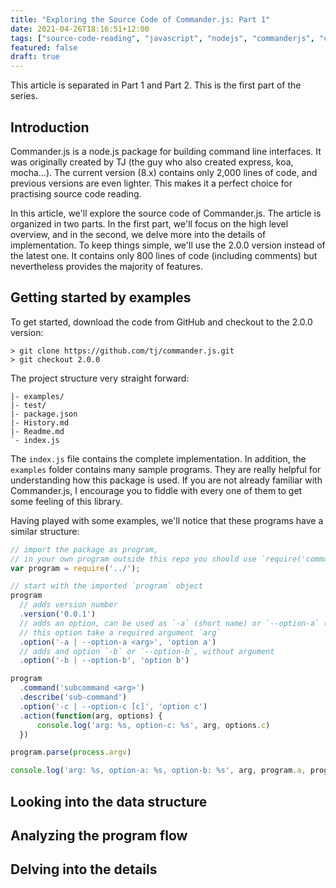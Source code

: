 ```yaml
---
title: "Exploring the Source Code of Commander.js: Part 1"
date: 2021-04-26T18:16:51+12:00
tags: ["source-code-reading", "javascript", "nodejs", "commanderjs", "cli"]
featured: false
draft: true
---
```


This article is separated in Part 1 and Part 2. This is the first part of the series.

## Introduction

Commander.js is a node.js package for building command line interfaces. It was originally created by TJ (the guy who also created express, koa, mocha...). The current version (8.x) contains only 2,000 lines of code, and previous versions are even lighter. This makes it a perfect choice for practising source code reading.

In this article, we'll explore the source code of Commander.js. The article is organized in two parts. In the first part, we'll focus on the high level overview, and in the second, we delve more into the details of implementation. To keep things simple, we'll use the 2.0.0 version instead of the latest one. It contains only 800 lines of code (including comments) but nevertheless provides the majority of features.

## Getting started by examples

To get started, download the code from GitHub and checkout to the 2.0.0 version:

```shell
> git clone https://github.com/tj/commander.js.git
> git checkout 2.0.0
```

The project structure very straight forward:
```
|- examples/
|- test/
|- package.json
|- History.md
|- Readme.md
`- index.js
```

The `index.js` file contains the complete implementation. In addition, the `examples` folder contains many sample programs. They are really helpful for understanding how this package is used. If you are not already familiar with Commander.js, I encourage you to fiddle with every one of them to get some feeling of this library.

Having played with some examples, we'll notice that these programs have a similar structure:

```javascript
// import the package as program,
// in your own program outside this repo you should use `require('commander')`
var program = require('../');

// start with the imported `program` object
program
  // adds version number
  .version('0.0.1')    
  // adds an option, can be used as `-a` (short name) or `--option-a` (long name)
  // this option take a required argument `arg`
  .option('-a | --option-a <arg>', 'option a')
  // adds and option `-b` or `--option-b`, without argument
  .option('-b | --option-b', 'option b')  

program
  .command('subcommand <arg>')     
  .describe('sub-command')       
  .option('-c | --option-c [c]', 'option c')  
  .action(function(arg, options) {  
      console.log('arg: %s, option-c: %s', arg, options.c)
  })

program.parse(process.argv)  

console.log('arg: %s, option-a: %s, option-b: %s', arg, program.a, program.b) 
```


## Looking into the data structure


## Analyzing the program flow



## Delving into the details


